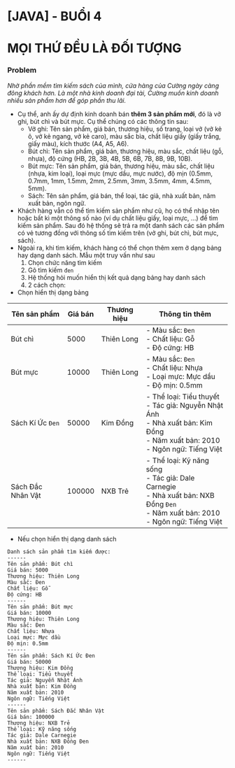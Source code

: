 # [JAVA] - BUỔI 4

# MỌI THỨ ĐỀU LÀ ĐỐI TƯỢNG

### Problem
*Nhờ phần mềm tìm kiếm sách của mình, cửa hàng của Cường ngày càng đông khách hơn. Là một nhà kinh doanh đại tài, Cường muốn kinh doanh nhiều sản phẩm hơn để góp phần thu lãi.*

- Cụ thể, anh ấy dự định kinh doanh bán **thêm 3 sản phẩm mới**, đó là vở ghi, bút chì và bút mực. Cụ thể chúng có các thông tin sau:
  - Vở ghi: Tên sản phẩm, giá bán, thương hiệu, số trang, loại vở (vở kẻ ô, vở kẻ ngang, vở kẻ caro), màu sắc bìa, chất liệu giấy (giấy trắng, giấy màu), kích thước (A4, A5, A6).
  - Bút chì: Tên sản phẩm, giá bán, thương hiệu, màu sắc, chất liệu (gỗ, nhựa), độ cứng (HB, 2B, 3B, 4B, 5B, 6B, 7B, 8B, 9B, 10B).
  - Bút mực: Tên sản phẩm, giá bán, thương hiệu, màu sắc, chất liệu (nhựa, kim loại), loại mực (mực dầu, mực nước), độ mịn (0.5mm, 0.7mm, 1mm, 1.5mm, 2mm, 2.5mm, 3mm, 3.5mm, 4mm, 4.5mm, 5mm).
  - Sách: Tên sản phẩm, giá bán, thể loại, tác giả, nhà xuất bản, năm xuất bản,  ngôn ngữ.
- Khách hàng vẫn có thể tìm kiếm sản phẩm như cũ, họ có thể nhập tên hoặc bất kì một thông số nào (ví dụ chất liệu giấy, loại mực, ...) để tìm kiếm sản phẩm. Sau đó hệ thống sẽ trả ra một danh sách các sản phẩm có vẻ tương đồng với thông số tìm kiếm trên (vở ghi, bút chì, bút mực, sách).
- Ngoài ra, khi tìm kiếm, khách hàng có thể chọn thêm xem ở dạng bảng hay dạng danh sách. Mẫu một truy vấn như sau
  1. Chọn chức năng tìm kiếm
  2. Gõ tìm kiếm `đen`
  3. Hệ thống hỏi muốn hiển thị kết quả dạng bảng hay danh sách
  4. 2 cách chọn:
- Chọn hiển thị dạng bảng

| Tên sản phẩm | Giá bán | Thương hiệu | Thông tin thêm |
| --- | --- | --- | --- |
| Bút chì | 5000 | Thiên Long | - Màu sắc: `Đen` <br> - Chất liệu: Gỗ <br> - Độ cứng: HB |
| Bút mực | 10000 | Thiên Long | - Màu sắc: `Đen` <br> - Chất liệu: Nhựa <br> - Loại mực: Mực dầu <br> - Độ mịn: 0.5mm |
| Sách Kí Ức `Đen` | 50000 | Kim Đồng | - Thể loại: Tiểu thuyết <br> - Tác giả: Nguyễn Nhật Ánh <br> - Nhà xuất bản: Kim Đồng <br> - Năm xuất bản: 2010 <br> - Ngôn ngữ: Tiếng Việt |
| Sách Đắc Nhân Vật | 100000 | NXB Trẻ | - Thể loại: Kỹ năng sống <br> - Tác giả: Dale Carnegie <br> - Nhà xuất bản: NXB Đồng `Đen` <br> - Năm xuất bản: 2010 <br> - Ngôn ngữ: Tiếng Việt |

- Nếu chọn hiển thị dạng danh sách

```
Danh sách sản phẩm tìm kiếm được:
------
Tên sản phẩm: Bút chì
Giá bán: 5000
Thương hiệu: Thiên Long
Màu sắc: Đen
Chất liệu: Gỗ
Độ cứng: HB
------
Tên sản phẩm: Bút mực
Giá bán: 10000
Thương hiệu: Thiên Long
Màu sắc: Đen
Chất liệu: Nhựa
Loại mực: Mực dầu
Độ mịn: 0.5mm
------
Tên sản phẩm: Sách Kí Ức Đen
Giá bán: 50000
Thương hiệu: Kim Đồng
Thể loại: Tiểu thuyết
Tác giả: Nguyễn Nhật Ánh
Nhà xuất bản: Kim Đồng
Năm xuất bản: 2010
Ngôn ngữ: Tiếng Việt
------
Tên sản phẩm: Sách Đắc Nhân Vật
Giá bán: 100000
Thương hiệu: NXB Trẻ
Thể loại: Kỹ năng sống
Tác giả: Dale Carnegie
Nhà xuất bản: NXB Đồng Đen
Năm xuất bản: 2010
Ngôn ngữ: Tiếng Việt
------
```
